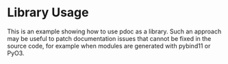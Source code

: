 # Library Usage


This is an example showing how to use pdoc as a library.
Such an approach may be useful to patch documentation issues
that cannot be fixed in the source code, for example when modules
are generated with pybind11 or PyO3.

